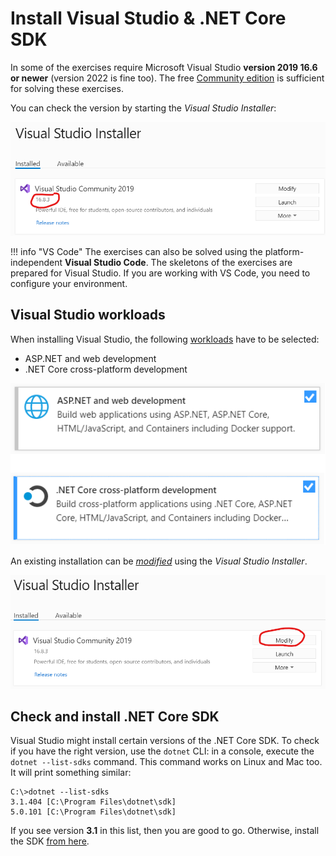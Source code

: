 ﻿# Install Visual Studio & .NET Core SDK

In some of the exercises require Microsoft Visual Studio **version 2019 16.6 or newer** (version 2022 is fine too). The free [Community edition](https://visualstudio.microsoft.com/vs/community/) is sufficient for solving these exercises.

You can check the version by starting the _Visual Studio Installer_:

![Visual Studio version](images/visual-studio/vs-verzio.png)

!!! info "VS Code"
    The exercises can also be solved using the platform-independent **Visual Studio Code**. The skeletons of the exercises are prepared for Visual Studio. If you are working with VS Code, you need to configure your environment.

## Visual Studio workloads

When installing Visual Studio, the following [workloads](https://docs.microsoft.com/en-us/visualstudio/install/install-visual-studio?view=vs-2019#step-4---choose-workloads) have to be selected:

- ASP.NET and web development
- .NET Core cross-platform development

![Visual Studio workloads](images/visual-studio/vs-workload.png)

An existing installation can be [_modified_](https://docs.microsoft.com/en-us/visualstudio/install/modify-visual-studio?view=vs-2019) using the _Visual Studio Installer_.

![Visual Studio install components](images/visual-studio/vs-installer-modify.png)

## Check and install .NET Core SDK

Visual Studio might install certain versions of the .NET Core SDK. To check if you have the right version, use the `dotnet` CLI: in a console, execute the `dotnet --list-sdks` command. This command works on Linux and Mac too. It will print something similar:

```hl_lines="2"
C:\>dotnet --list-sdks
3.1.404 [C:\Program Files\dotnet\sdk]
5.0.101 [C:\Program Files\dotnet\sdk]
```

If you see version **3.1** in this list, then you are good to go. Otherwise, install the SDK [from here](https://dotnet.microsoft.com/download/dotnet-core/3.1).